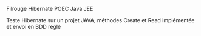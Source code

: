 Filrouge Hibernate POEC Java JEE

Teste Hibernate sur un projet JAVA, méthodes Create et Read implémentée et envoi en BDD réglé
